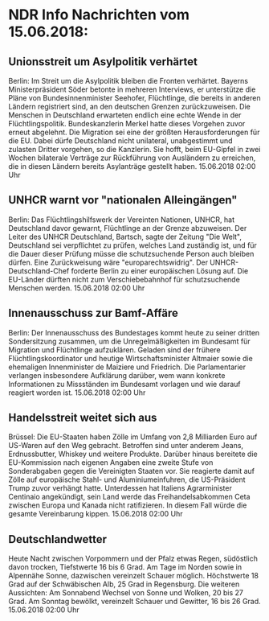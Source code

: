 # NDR Info Nachrichten vom 15.06.2018:


## Unionsstreit um Asylpolitik verhärtet
Berlin: Im Streit um die Asylpolitik bleiben die Fronten verhärtet. Bayerns Ministerpräsident Söder betonte in mehreren Interviews, er unterstütze die Pläne von Bundesinnenminister Seehofer, Flüchtlinge, die bereits in anderen Ländern registriert sind, an den deutschen Grenzen zurückzuweisen. Die Menschen in Deutschland erwarteten endlich eine echte Wende in der Flüchtlingspolitik. Bundeskanzlerin Merkel hatte dieses Vorgehen zuvor erneut abgelehnt. Die Migration sei eine der größten Herausforderungen für die EU. Dabei dürfe Deutschland nicht unilateral, unabgestimmt und zulasten Dritter vorgehen, so die Kanzlerin. Sie hofft, beim EU-Gipfel in zwei Wochen bilaterale Verträge zur Rückführung von Ausländern zu erreichen, die in diesen Ländern bereits Asylanträge gestellt haben. 15.06.2018 02:00 Uhr 

## UNHCR warnt vor "nationalen Alleingängen"
Berlin: Das Flüchtlingshilfswerk der Vereinten Nationen, UNHCR, hat Deutschland davor gewarnt, Flüchtlinge an der Grenze abzuweisen. Der Leiter des UNHCR Deutschland, Bartsch, sagte der Zeitung "Die Welt", Deutschland sei verpflichtet zu prüfen, welches Land zuständig ist, und für die Dauer dieser Prüfung müsse die schutzsuchende Person auch bleiben dürfen. Eine Zurückweisung wäre "europarechtswidrig". Der UNHCR-Deutschland-Chef forderte Berlin zu einer europäischen Lösung auf. Die EU-Länder dürften nicht zum Verschiebebahnhof für schutzsuchende Menschen werden. 15.06.2018 02:00 Uhr 

## Innenausschuss zur Bamf-Affäre
Berlin: Der Innenausschuss des Bundestages kommt heute zu seiner dritten Sondersitzung zusammen, um die Unregelmäßigkeiten im Bundesamt für Migration und Flüchtlinge aufzuklären. Geladen sind der frühere Flüchtlingskoordinator und heutige Wirtschaftsminister Altmaier sowie die ehemaligen Innenminister de Maiziere und Friedrich. Die Parlamentarier verlangen insbesondere Aufklärung darüber, wem wann konkrete Informationen zu Missständen im Bundesamt vorlagen und wie darauf reagiert worden ist. 15.06.2018 02:00 Uhr 

## Handelsstreit weitet sich aus
Brüssel: Die EU-Staaten haben Zölle im Umfang von 2,8 Milliarden Euro auf US-Waren auf den Weg gebracht. Betroffen sind unter anderem Jeans, Erdnussbutter, Whiskey und weitere Produkte. Darüber hinaus bereitete die EU-Kommission nach eigenen Angaben eine zweite Stufe von Sonderabgaben gegen die Vereinigten Staaten vor. Sie reagierte damit auf Zölle auf europäische Stahl- und Aluminiumeinfuhren, die US-Präsident Trump zuvor verhängt hatte. Unterdessen hat Italiens Agrarminister Centinaio angekündigt, sein Land werde das Freihandelsabkommen Ceta zwischen Europa und Kanada nicht ratifizieren. In diesem Fall würde die gesamte Vereinbarung kippen. 15.06.2018 02:00 Uhr 

## Deutschlandwetter
Heute Nacht zwischen Vorpommern und der Pfalz etwas Regen, südöstlich davon trocken, Tiefstwerte 16 bis 6 Grad. Am Tage im Norden sowie in Alpennähe Sonne, dazwischen vereinzelt Schauer möglich. Höchstwerte 18 Grad auf der Schwäbischen Alb, 25 Grad in Regensburg. Die weiteren Aussichten: Am Sonnabend Wechsel von Sonne und Wolken, 20 bis 27 Grad. Am Sonntag bewölkt, vereinzelt Schauer und Gewitter, 16 bis 26 Grad. 15.06.2018 02:00 Uhr 
